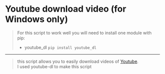 # Youtube download video (for Windows only)

> For this script to work well you will need to install one module with pip:  
> - youtube_dl   ```pip install youtube_dl```
***

> this script allows you to easily download videos of [Youtube](https://www.youtube.com/).  
> I used youtube-dl to make this script
